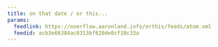 ```yaml
---
title: on that date / or this...
params:
  feedlink: https://overflow.aaronland.info/orthis/feeds/atom.xml
  feedid: acb3e66384ac0313bf828de0cf18c33a
---
```

